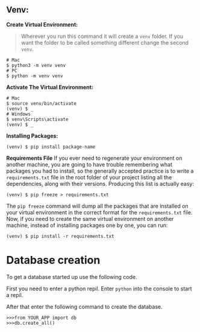 ## Venv:

**Create Virtual Environment:**

> Wherever you run this command it will create a `venv` folder. If you want the folder to be called something different change the second `venv`.

```
# Mac
$ python3 -m venv venv
# PC
$ python -m venv venv
```

**Activate The Virtual Environment:**

```
# Mac
$ source venv/bin/activate
(venv) $ _
# Windows
$ venv\Scripts\activate
(venv) $ _
```

**Installing Packages:**

```
(venv) $ pip install package-name
```

**Requirements File**
If you ever need to regenerate your environment on another machine, you are going to have trouble remembering what packages you had to install, so the generally accepted practice is to write a `requirements.txt` file in the root folder of your project listing all the dependencies, along with their versions. Producing this list is actually easy:

```
(venv) $ pip freeze > requirements.txt
```

The `pip freeze` command will dump all the packages that are installed on your virtual environment in the correct format for the `requirements.txt` file. Now, if you need to create the same virtual environment on another machine, instead of installing packages one by one, you can run:

```
(venv) $ pip install -r requirements.txt
```

# Database creation

To get a database started up use the following code.

First you need to enter a python repil. Enter `python` into the console to start a repil.

After that enter the following command to create the database.

```
>>>from YOUR_APP import db
>>>db.create_all()
```

